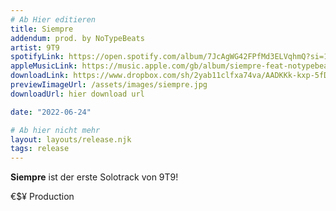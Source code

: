 ```yaml
---
# Ab Hier editieren
title: Siempre 
addendum: prod. by NoTypeBeats
artist: 9T9 
spotifyLink: https://open.spotify.com/album/7JcAgWG42FPfMd3ELVqhmQ?si=1w0TjHRLRPmKENBhQymIPQ
appleMusicLink: https://music.apple.com/gb/album/siempre-feat-notypebeats-%E2%82%AC%24%C2%A5-single/1631580421
downloadLink: https://www.dropbox.com/sh/2yab11clfxa74va/AADKKk-kxp-5fDXBUZcGkM2Ta?dl=0
previewIimageUrl: /assets/images/siempre.jpg
downloadUrl: hier download url

date: "2022-06-24"

# Ab hier nicht mehr
layout: layouts/release.njk
tags: release
---
```


**Siempre** ist der erste Solotrack von 9T9! 

€$¥ Production